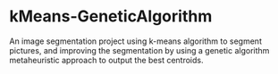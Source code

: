 # kMeans-GeneticAlgorithm
An image segmentation project using k-means algorithm to segment pictures, and improving the segmentation by using a genetic algorithm metaheuristic approach to output the best centroids.
